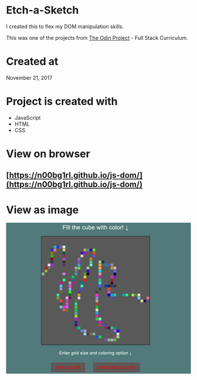 # Etch-a-Sketch

I created this to flex my DOM manipulation skills.

This was one of the projects from [The Odin Project](https://www.theodinproject.com/home) - Full Stack Curriculum.

# Created at

November 21, 2017

# Project is created with

* JavaScript
* HTML
* CSS

# View on browser

## [https://n00bg1rl.github.io/js-dom/](https://n00bg1rl.github.io/js-dom/)

# View as image

![github](./assets/github.png)
